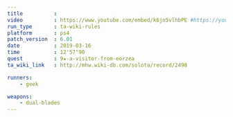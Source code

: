 ```yaml
---
title          :
video          : https://www.youtube.com/embed/k6jn5vlhbPE #https://youtu.be/k6jn5vlhbPE
run_type       : ta-wiki-rules
platform       : ps4
patch_version  : 6.01
date           : 2019-03-16
time           : 12'57"90
quest          : 9★-a-visitor-from-eorzea
ta_wiki_link   : http://mhw.wiki-db.com/solota/record/2498

runners:
    - geek

weapons:
    - dual-blades
---
```

